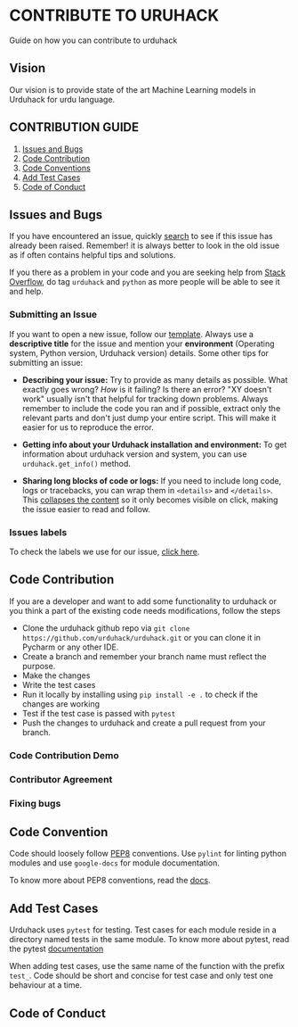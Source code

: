 # CONTRIBUTE TO URUHACK

Guide on how you can contribute to urduhack

## Vision

Our vision is to provide state of the art Machine Learning models in Urduhack for urdu language.

## CONTRIBUTION GUIDE

1. [Issues and Bugs](#issues-and-bugs)
2. [Code Contribution](#code-contribution)
3. [Code Conventions](#code-convention)
4. [Add Test Cases](#add-test-cases)
5. [Code of Conduct](#code-of-conduct)

## Issues and Bugs

If you have encountered an issue, quickly [search](https://github.com/urduhack/urduhack/issues) to see
if this issue has already been raised. Remember! it is always better to look in the old issue as
if often contains helpful tips and solutions.

If you there as a problem in your code and you are seeking help from [Stack Overflow](https://stackoverflow.com/questions/tagged/urduhack),
do tag `urduhack` and `python` as more people will be able to see it and help.

### Submitting an Issue
If you want to open a new issue, follow our [template](https://github.com/urduhack/urduhack/issues/new?template=01_bugs.md).
Always use a **descriptive title** for the issue and mention your **environment** (Operating system, Python version, Urduhack version) details.
Some other tips for submitting an issue:

-   **Describing your issue:** Try to provide as many details as possible. What
    exactly goes wrong? _How_ is it failing? Is there an error?
    "XY doesn't work" usually isn't that helpful for tracking down problems. Always
    remember to include the code you ran and if possible, extract only the relevant
    parts and don't just dump your entire script. This will make it easier for us to
    reproduce the error.

-   **Getting info about your Urduhack installation and environment:** To get information about urduhack
    version and system, you can use `urduhack.get_info()` method.

-   **Sharing long blocks of code or logs:** If you need to include long code,
    logs or tracebacks, you can wrap them in `<details>` and `</details>`. This
    [collapses the content](https://developer.mozilla.org/en/docs/Web/HTML/Element/details)
    so it only becomes visible on click, making the issue easier to read and follow.
    
### Issues labels
To check the labels we use for our issue, [click here](https://github.com/urduhack/urduhack/labels).

## Code Contribution
If you are a developer and want to add some functionality to urduhack or you think a part of the existing code needs
modifications, follow the steps

-   Clone the urduhack github repo via `git clone https://github.com/urduhack/urduhack.git` or you can clone
    it in Pycharm or any other IDE.
-   Create a branch and remember your branch name must reflect the purpose.
-   Make the changes
-   Write the test cases
-   Run it locally by installing using `pip install -e .` to check if the changes are working
-   Test if the test case is passed with `pytest`
-   Push the changes to urduhack and create a pull request from your branch.

### Code Contribution Demo
### Contributor Agreement
### Fixing bugs

## Code Convention
Code should loosely follow [PEP8](https://www.python.org/dev/peps/pep-0008/) conventions. Use `pylint` for linting python
modules and use `google-docs` for module documentation.

To know more about PEP8 conventions, read the [docs](https://www.python.org/dev/peps/pep-0008/).

## Add Test Cases
Urduhack uses `pytest` for testing. Test cases for each module reside in a directory named tests in the same module.
To know more about pytest, read the pytest [documentation](http://docs.pytest.org/en/latest/contents.html)

When adding test cases, use the same name of the function with the prefix `test_`. Code should be short and concise for test
case and only test one behaviour at a time.

## Code of Conduct